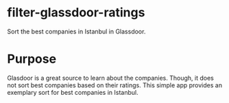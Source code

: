 # filter-glassdoor-ratings
Sort the best companies in Istanbul in Glassdoor.

# Purpose
Glasdoor is a great source to learn about the companies. Though, it does not sort best companies based on their ratings. This simple app provides an exemplary sort for best companies in Istanbul.
